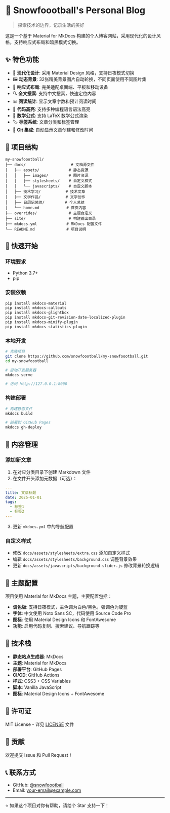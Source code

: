 # 🌟 Snowfoootball's Personal Blog

> 探索技术的边界，记录生活的美好

这是一个基于 Material for MkDocs 构建的个人博客网站，采用现代化的设计风格，支持响应式布局和暗黑模式切换。

## ✨ 特色功能

- 🎨 **现代化设计**: 采用 Material Design 风格，支持日夜模式切换
- 🖼️ **动态背景**: 32张精美背景图片自动轮换，不同页面使用不同图片集
- 📱 **响应式布局**: 完美适配桌面端、平板和移动设备
- 🔍 **全文搜索**: 支持中文搜索，快速定位内容
- 📊 **阅读统计**: 显示文章字数和预计阅读时间
- 🎯 **代码高亮**: 支持多种编程语言语法高亮
- 📝 **数学公式**: 支持 LaTeX 数学公式渲染
- 🏷️ **标签系统**: 文章分类和标签管理
- 📅 **Git 集成**: 自动显示文章创建和修改时间

## 📁 项目结构

```
my-snowfoootball/
├── docs/                    # 文档源文件
│   ├── assets/             # 静态资源
│   │   ├── images/         # 图片资源
│   │   ├── stylesheets/    # 自定义样式
│   │   └── javascripts/    # 自定义脚本
│   ├── 技术学习/           # 技术文章
│   ├── 文学作品/           # 文学创作
│   ├── 日周记总结/         # 个人总结
│   └── home.md            # 首页内容
├── overrides/              # 主题自定义
├── site/                   # 构建输出目录
├── mkdocs.yml             # MkDocs 配置文件
└── README.md              # 项目说明
```

## 🚀 快速开始

### 环境要求

- Python 3.7+
- pip

### 安装依赖

```bash
pip install mkdocs-material
pip install mkdocs-callouts
pip install mkdocs-glightbox
pip install mkdocs-git-revision-date-localized-plugin
pip install mkdocs-minify-plugin
pip install mkdocs-statistics-plugin
```

### 本地开发

```bash
# 克隆项目
git clone https://github.com/snowfoootball/my-snowfoootball.git
cd my-snowfoootball

# 启动开发服务器
mkdocs serve

# 访问 http://127.0.0.1:8000
```

### 构建部署

```bash
# 构建静态文件
mkdocs build

# 部署到 GitHub Pages
mkdocs gh-deploy
```

## 📝 内容管理

### 添加新文章

1. 在对应分类目录下创建 Markdown 文件
2. 在文件开头添加元数据（可选）：

```yaml
---
title: 文章标题
date: 2025-01-01
tags:
  - 标签1
  - 标签2
---
```

3. 更新 `mkdocs.yml` 中的导航配置

### 自定义样式

- 修改 `docs/assets/stylesheets/extra.css` 添加自定义样式
- 编辑 `docs/assets/stylesheets/background.css` 调整背景效果
- 更新 `docs/assets/javascripts/background-slider.js` 修改背景轮换逻辑

## 🎨 主题配置

项目使用 Material for MkDocs 主题，主要配置包括：

- **调色板**: 支持日夜模式，主色调为白色/黑色，强调色为靛蓝
- **字体**: 中文使用 Noto Sans SC，代码使用 Source Code Pro
- **图标**: 使用 Material Design Icons 和 FontAwesome
- **功能**: 启用代码复制、搜索建议、导航跟踪等

## 🔧 技术栈

- **静态站点生成器**: MkDocs
- **主题**: Material for MkDocs
- **部署平台**: GitHub Pages
- **CI/CD**: GitHub Actions
- **样式**: CSS3 + CSS Variables
- **脚本**: Vanilla JavaScript
- **图标**: Material Design Icons + FontAwesome

## 📄 许可证

MIT License - 详见 [LICENSE](LICENSE) 文件

## 🤝 贡献

欢迎提交 Issue 和 Pull Request！

## 📞 联系方式

- GitHub: [@snowfoootball](https://github.com/snowfoootball)
- Email: your-email@example.com

---

⭐ 如果这个项目对你有帮助，请给个 Star 支持一下！
